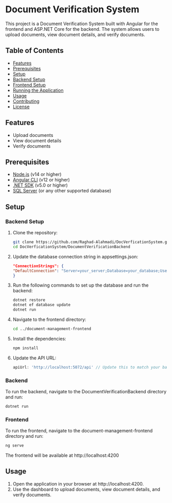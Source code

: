 # Document Verification System

This project is a Document Verification System built with Angular for the frontend and ASP.NET Core for the backend. The system allows users to upload documents, view document details, and verify documents.

## Table of Contents
- [Features](#features)
- [Prerequisites](#prerequisites)
- [Setup](#setup)
- [Backend Setup](#backend-setup)
- [Frontend Setup](#frontend-setup)
- [Running the Application](#running-the-application)
- [Usage](#usage)
- [Contributing](#contributing)
- [License](#license)

## Features

- Upload documents
- View document details
- Verify documents

## Prerequisites

- [Node.js](https://nodejs.org/) (v14 or higher)
- [Angular CLI](https://angular.io/cli) (v12 or higher)
- [.NET SDK](https://dotnet.microsoft.com/download) (v5.0 or higher)
- [SQL Server](https://www.microsoft.com/en-us/sql-server/sql-server-downloads) (or any other supported database)

## Setup

### Backend Setup

1. Clone the repository:
   ```bash
   git clone https://github.com/Raghad-Alahmadi/DocVerficationSystem.git
   cd DocVerficationSystem/DocumentVerificationBackend

2. Update the database connection string in appsettings.json:
   ```json
   "ConnectionStrings": {
   "DefaultConnection": "Server=your_server;Database=your_database;User Id=your_user;Password=your_password;"
   }
   ```

3. Run the following commands to set up the database and run the backend:
   ```bash
   dotnet restore
   dotnet ef database update
   dotnet run
   ```


1. Navigate to the frontend directory:
   ```bash
   cd ../document-management-frontend
   ```

2. Install the dependencies:
   ```bash
   npm install
   ```

3. Update the API URL:
   ```typescript
   apiUrl: 'http://localhost:5072/api' // Update this to match your backend URL
   ```
### Backend
To run the backend, navigate to the DocumentVerificationBackend directory and run:
   ```bash
   dotnet run
   ```

### Frontend
To run the frontend, navigate to the document-management-frontend directory and run:
   ```bash
   ng serve
   ```

The frontend will be available at http://localhost:4200


## Usage
1. Open the application in your browser at http://localhost:4200.
2. Use the dashboard to upload documents, view document details, and verify documents.


